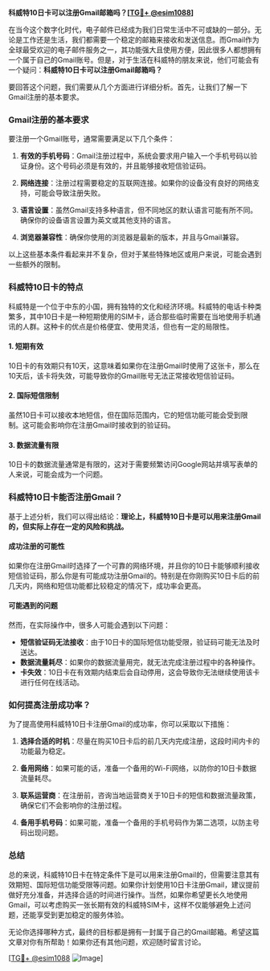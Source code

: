 **科威特10日卡可以注册Gmail邮箱吗？[[TG💪+ @esim1088](https://t.me/s/esim1088)]**

在当今这个数字化时代，电子邮件已经成为我们日常生活中不可或缺的一部分。无论是工作还是生活，我们都需要一个稳定的邮箱来接收和发送信息。而Gmail作为全球最受欢迎的电子邮件服务之一，其功能强大且使用方便，因此很多人都想拥有一个属于自己的Gmail账号。但是，对于生活在科威特的朋友来说，他们可能会有一个疑问：**科威特10日卡可以注册Gmail邮箱吗？**

要回答这个问题，我们需要从几个方面进行详细分析。首先，让我们了解一下Gmail注册的基本要求。

### Gmail注册的基本要求

要注册一个Gmail账号，通常需要满足以下几个条件：

1. **有效的手机号码**：Gmail注册过程中，系统会要求用户输入一个手机号码以验证身份。这个号码必须是有效的，并且能够接收短信验证码。
   
2. **网络连接**：注册过程需要稳定的互联网连接。如果你的设备没有良好的网络支持，可能会导致注册失败。

3. **语言设置**：虽然Gmail支持多种语言，但不同地区的默认语言可能有所不同。确保你的设备语言设置为英文或其他支持的语言。

4. **浏览器兼容性**：确保你使用的浏览器是最新的版本，并且与Gmail兼容。

以上这些基本条件看起来并不复杂，但对于某些特殊地区或用户来说，可能会遇到一些额外的限制。

### 科威特10日卡的特点

科威特是一个位于中东的小国，拥有独特的文化和经济环境。科威特的电话卡种类繁多，其中10日卡是一种短期使用的SIM卡，适合那些临时需要在当地使用手机通讯的人群。这种卡的优点是价格便宜、使用灵活，但也有一定的局限性。

#### 1. 短期有效
10日卡的有效期只有10天，这意味着如果你在注册Gmail时使用了这张卡，那么在10天后，该卡将失效，可能导致你的Gmail账号无法正常接收短信验证码。

#### 2. 国际短信限制
虽然10日卡可以接收本地短信，但在国际范围内，它的短信功能可能会受到限制。这可能会影响你在注册Gmail时接收到的验证码。

#### 3. 数据流量有限
10日卡的数据流量通常是有限的，这对于需要频繁访问Google网站并填写表单的人来说，可能会成为一个问题。

### 科威特10日卡能否注册Gmail？

基于上述分析，我们可以得出结论：**理论上，科威特10日卡是可以用来注册Gmail的，但实际上存在一定的风险和挑战。**

#### 成功注册的可能性
如果你在注册Gmail时选择了一个可靠的网络环境，并且你的10日卡能够顺利接收短信验证码，那么你是有可能成功注册Gmail的。特别是在你刚购买10日卡后的前几天内，网络和短信功能都比较稳定的情况下，成功率会更高。

#### 可能遇到的问题
然而，在实际操作中，很多人可能会遇到以下问题：
- **短信验证码无法接收**：由于10日卡的国际短信功能受限，验证码可能无法及时送达。
- **数据流量耗尽**：如果你的数据流量用完，就无法完成注册过程中的各种操作。
- **卡失效**：10日卡在有效期内结束后会自动停用，这会导致你无法继续使用该卡进行任何在线活动。

### 如何提高注册成功率？

为了提高使用科威特10日卡注册Gmail的成功率，你可以采取以下措施：

1. **选择合适的时机**：尽量在购买10日卡后的前几天内完成注册，这段时间内卡的功能最为稳定。
   
2. **备用网络**：如果可能的话，准备一个备用的Wi-Fi网络，以防你的10日卡数据流量耗尽。

3. **联系运营商**：在注册前，咨询当地运营商关于10日卡的短信和数据流量政策，确保它们不会影响你的注册过程。

4. **备用手机号码**：如果可能，准备一个备用的手机号码作为第二选项，以防主号码出现问题。

### 总结

总的来说，科威特10日卡在特定条件下是可以用来注册Gmail的，但需要注意其有效期短、国际短信功能受限等问题。如果你计划使用10日卡注册Gmail，建议提前做好充分准备，并选择合适的时间进行操作。当然，如果你希望更长久地使用Gmail，可以考虑购买一张长期有效的科威特SIM卡，这样不仅能够避免上述问题，还能享受到更加稳定的服务体验。

无论你选择哪种方式，最终的目标都是拥有一封属于自己的Gmail邮箱。希望这篇文章对你有所帮助！如果你还有其他问题，欢迎随时留言讨论。

[[TG💪+ @esim1088](https://t.me/s/esim1088) ![Image](https://i.postimg.cc/4NQfJmqS/Snipaste-2025-05-13-00-14-12.png)]